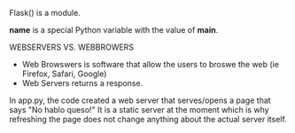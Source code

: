 Flask() is a module.

__name__ is a special Python variable with the value of __main__. 

WEBSERVERS VS. WEBBROWERS 
- Web Browswers is software that allow the users to broswe the web
    (ie Firefox, Safari, Google)
- Web Servers returns a response. 

In app.py, the code created a web server that serves/opens a page that
says "No hablo queso!" It is a static server at the moment which is why refreshing
the page does not change anything about the actual server itself. 
